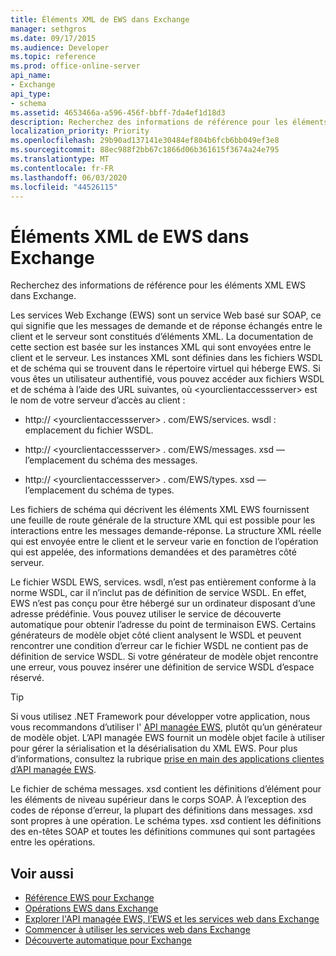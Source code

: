 ```yaml
---
title: Éléments XML de EWS dans Exchange
manager: sethgros
ms.date: 09/17/2015
ms.audience: Developer
ms.topic: reference
ms.prod: office-online-server
api_name:
- Exchange
api_type:
- schema
ms.assetid: 4653466a-a596-456f-bbff-7da4ef1d18d3
description: Recherchez des informations de référence pour les éléments XML EWS dans Exchange.
localization_priority: Priority
ms.openlocfilehash: 29b90ad137141e30484ef804b6fcb6bb049ef3e8
ms.sourcegitcommit: 88ec988f2bb67c1866d06b361615f3674a24e795
ms.translationtype: MT
ms.contentlocale: fr-FR
ms.lasthandoff: 06/03/2020
ms.locfileid: "44526115"
---
```

# <a name="ews-xml-elements-in-exchange"></a>Éléments XML de EWS dans Exchange

Recherchez des informations de référence pour les éléments XML EWS dans Exchange.
  
Les services Web Exchange (EWS) sont un service Web basé sur SOAP, ce qui signifie que les messages de demande et de réponse échangés entre le client et le serveur sont constitués d’éléments XML. La documentation de cette section est basée sur les instances XML qui sont envoyées entre le client et le serveur. Les instances XML sont définies dans les fichiers WSDL et de schéma qui se trouvent dans le répertoire virtuel qui héberge EWS. Si vous êtes un utilisateur authentifié, vous pouvez accéder aux fichiers WSDL et de schéma à l’aide des URL suivantes, où \<yourclientaccessserver\> est le nom de votre serveur d’accès au client :
  
- http:// \<yourclientaccessserver\> . com/EWS/services. wsdl : emplacement du fichier WSDL.
    
- http:// \<yourclientaccessserver\> . com/EWS/messages. xsd — l’emplacement du schéma des messages.
    
- http:// \<yourclientaccessserver\> . com/EWS/types. xsd — l’emplacement du schéma de types.
    
Les fichiers de schéma qui décrivent les éléments XML EWS fournissent une feuille de route générale de la structure XML qui est possible pour les interactions entre les messages demande-réponse. La structure XML réelle qui est envoyée entre le client et le serveur varie en fonction de l’opération qui est appelée, des informations demandées et des paramètres côté serveur.
  
Le fichier WSDL EWS, services. wsdl, n’est pas entièrement conforme à la norme WSDL, car il n’inclut pas de définition de service WSDL. En effet, EWS n’est pas conçu pour être hébergé sur un ordinateur disposant d’une adresse prédéfinie. Vous pouvez utiliser le service de découverte automatique pour obtenir l’adresse du point de terminaison EWS. Certains générateurs de modèle objet côté client analysent le WSDL et peuvent rencontrer une condition d’erreur car le fichier WSDL ne contient pas de définition de service WSDL. Si votre générateur de modèle objet rencontre une erreur, vous pouvez insérer une définition de service WSDL d’espace réservé.
  
> [!TIP]
> Si vous utilisez .NET Framework pour développer votre application, nous vous recommandons d’utiliser l' [API managée EWS](http://aka.ms/ews-managed-api-readme), plutôt qu’un générateur de modèle objet. L’API managée EWS fournit un modèle objet facile à utiliser pour gérer la sérialisation et la désérialisation du XML EWS. Pour plus d’informations, consultez la rubrique [prise en main des applications clientes d’API managée EWS](https://msdn.microsoft.com/library/c2267733-6f4f-49e5-9614-1e4a24c3af1a%28Office.15%29.aspx). 
  
Le fichier de schéma messages. xsd contient les définitions d’élément pour les éléments de niveau supérieur dans le corps SOAP. À l’exception des codes de réponse d’erreur, la plupart des définitions dans messages. xsd sont propres à une opération. Le schéma types. xsd contient les définitions des en-têtes SOAP et toutes les définitions communes qui sont partagées entre les opérations.
  
## <a name="see-also"></a>Voir aussi

- [Référence EWS pour Exchange](ews-reference-for-exchange.md)
- [Opérations EWS dans Exchange](ews-operations-in-exchange.md)
- [Explorer l'API managée EWS, l’EWS et les services web dans Exchange](../exchange-web-services/explore-the-ews-managed-api-ews-and-web-services-in-exchange.md)
- [Commencer à utiliser les services web dans Exchange](../exchange-web-services/start-using-web-services-in-exchange.md)
- [Découverte automatique pour Exchange](../exchange-web-services/autodiscover-for-exchange.md)
    

